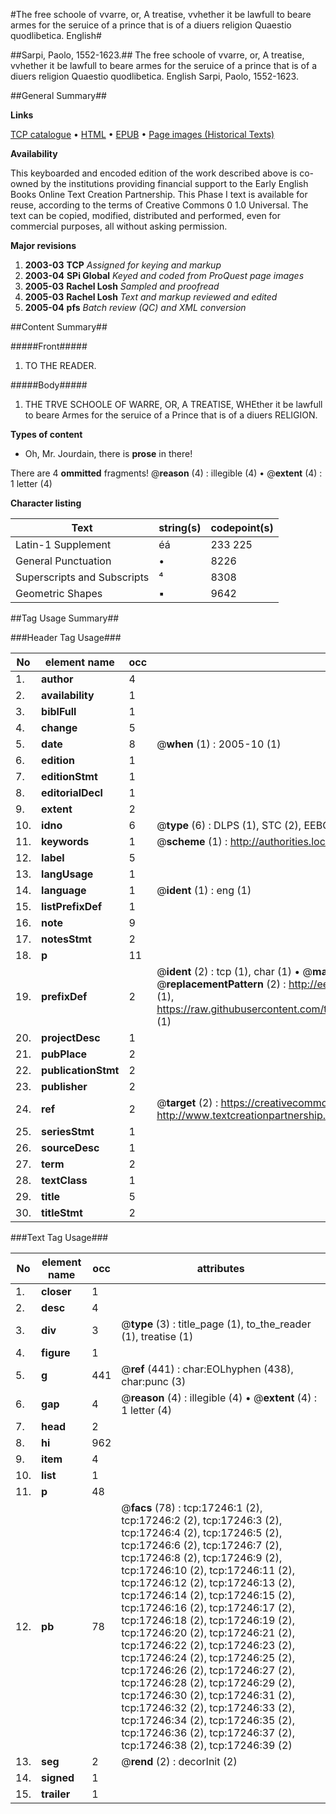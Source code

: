 #The free schoole of vvarre, or, A treatise, vvhether it be lawfull to beare armes for the seruice of a prince that is of a diuers religion Quaestio quodlibetica. English#

##Sarpi, Paolo, 1552-1623.##
The free schoole of vvarre, or, A treatise, vvhether it be lawfull to beare armes for the seruice of a prince that is of a diuers religion
Quaestio quodlibetica. English
Sarpi, Paolo, 1552-1623.

##General Summary##

**Links**

[TCP catalogue](http://www.ota.ox.ac.uk/tcp/)  • 
[HTML](http://tei.it.ox.ac.uk/tcp/Texts-HTML/free/A11/A11511.html)  • 
[EPUB](http://tei.it.ox.ac.uk/tcp/Texts-EPUB/free/A11/A11511.epub) • 
[Page images (Historical Texts)](https://data.historicaltexts.jisc.ac.uk/view?pubId=eebo-99851950e&pageId=eebo-99851950e-17246-1)

**Availability**

This keyboarded and encoded edition of the
	       work described above is co-owned by the institutions
	       providing financial support to the Early English Books
	       Online Text Creation Partnership. This Phase I text is
	       available for reuse, according to the terms of Creative
	       Commons 0 1.0 Universal. The text can be copied,
	       modified, distributed and performed, even for
	       commercial purposes, all without asking permission.

**Major revisions**

1. __2003-03__ __TCP__ *Assigned for keying and markup*
1. __2003-04__ __SPi Global__ *Keyed and coded from ProQuest page images*
1. __2005-03__ __Rachel Losh__ *Sampled and proofread*
1. __2005-03__ __Rachel Losh__ *Text and markup reviewed and edited*
1. __2005-04__ __pfs__ *Batch review (QC) and XML conversion*

##Content Summary##

#####Front#####

1. TO THE READER.

#####Body#####

1. THE TRVE SCHOOLE OF WARRE, OR, A TREATISE, WHEther it be lawfull to beare Armes for the seruice of a Prince that is of a diuers RELIGION.

**Types of content**

  * Oh, Mr. Jourdain, there is **prose** in there!

There are 4 **ommitted** fragments! 
 @__reason__ (4) : illegible (4)  •  @__extent__ (4) : 1 letter (4)

**Character listing**


|Text|string(s)|codepoint(s)|
|---|---|---|
|Latin-1 Supplement|éá|233 225|
|General Punctuation|•|8226|
|Superscripts             and Subscripts|⁴|8308|
|Geometric Shapes|▪|9642|

##Tag Usage Summary##

###Header Tag Usage###

|No|element name|occ|attributes|
|---|---|---|---|
|1.|__author__|4||
|2.|__availability__|1||
|3.|__biblFull__|1||
|4.|__change__|5||
|5.|__date__|8| @__when__ (1) : 2005-10 (1)|
|6.|__edition__|1||
|7.|__editionStmt__|1||
|8.|__editorialDecl__|1||
|9.|__extent__|2||
|10.|__idno__|6| @__type__ (6) : DLPS (1), STC (2), EEBO-CITATION (1), PROQUEST (1), VID (1)|
|11.|__keywords__|1| @__scheme__ (1) : http://authorities.loc.gov/ (1)|
|12.|__label__|5||
|13.|__langUsage__|1||
|14.|__language__|1| @__ident__ (1) : eng (1)|
|15.|__listPrefixDef__|1||
|16.|__note__|9||
|17.|__notesStmt__|2||
|18.|__p__|11||
|19.|__prefixDef__|2| @__ident__ (2) : tcp (1), char (1)  •  @__matchPattern__ (2) : ([0-9\-]+):([0-9IVX]+) (1), (.+) (1)  •  @__replacementPattern__ (2) : http://eebo.chadwyck.com/downloadtiff?vid=$1&page=$2 (1), https://raw.githubusercontent.com/textcreationpartnership/Texts/master/tcpchars.xml#$1 (1)|
|20.|__projectDesc__|1||
|21.|__pubPlace__|2||
|22.|__publicationStmt__|2||
|23.|__publisher__|2||
|24.|__ref__|2| @__target__ (2) : https://creativecommons.org/publicdomain/zero/1.0/ (1), http://www.textcreationpartnership.org/docs/. (1)|
|25.|__seriesStmt__|1||
|26.|__sourceDesc__|1||
|27.|__term__|2||
|28.|__textClass__|1||
|29.|__title__|5||
|30.|__titleStmt__|2||


###Text Tag Usage###

|No|element name|occ|attributes|
|---|---|---|---|
|1.|__closer__|1||
|2.|__desc__|4||
|3.|__div__|3| @__type__ (3) : title_page (1), to_the_reader (1), treatise (1)|
|4.|__figure__|1||
|5.|__g__|441| @__ref__ (441) : char:EOLhyphen (438), char:punc (3)|
|6.|__gap__|4| @__reason__ (4) : illegible (4)  •  @__extent__ (4) : 1 letter (4)|
|7.|__head__|2||
|8.|__hi__|962||
|9.|__item__|4||
|10.|__list__|1||
|11.|__p__|48||
|12.|__pb__|78| @__facs__ (78) : tcp:17246:1 (2), tcp:17246:2 (2), tcp:17246:3 (2), tcp:17246:4 (2), tcp:17246:5 (2), tcp:17246:6 (2), tcp:17246:7 (2), tcp:17246:8 (2), tcp:17246:9 (2), tcp:17246:10 (2), tcp:17246:11 (2), tcp:17246:12 (2), tcp:17246:13 (2), tcp:17246:14 (2), tcp:17246:15 (2), tcp:17246:16 (2), tcp:17246:17 (2), tcp:17246:18 (2), tcp:17246:19 (2), tcp:17246:20 (2), tcp:17246:21 (2), tcp:17246:22 (2), tcp:17246:23 (2), tcp:17246:24 (2), tcp:17246:25 (2), tcp:17246:26 (2), tcp:17246:27 (2), tcp:17246:28 (2), tcp:17246:29 (2), tcp:17246:30 (2), tcp:17246:31 (2), tcp:17246:32 (2), tcp:17246:33 (2), tcp:17246:34 (2), tcp:17246:35 (2), tcp:17246:36 (2), tcp:17246:37 (2), tcp:17246:38 (2), tcp:17246:39 (2)|
|13.|__seg__|2| @__rend__ (2) : decorInit (2)|
|14.|__signed__|1||
|15.|__trailer__|1||
